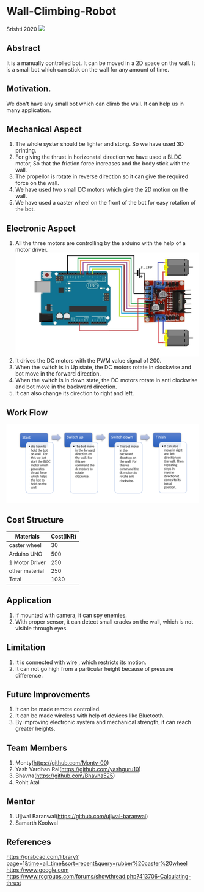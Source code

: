 # Wall-Climbing-Robot
Srishti 2020
![](https://github.com/marsiitr/Wall-Climbing-Robot/blob/de0ab5a1be7fad8a3adcaa81d91c0fda2761cd6a/Images%20and%20Videos/Images/CAD%20design.jpg)

## Abstract
It is a manually controlled bot. It can be moved in a 2D space on the wall. It is a small bot which can stick on the wall for any amount of time. 


## Motivation.
We don't have any small bot which can climb the wall. It can help us in many application.

## Mechanical Aspect
1. The whole syster should be lighter and stong. So we have used 3D printing.
2. For giving the thrust in horizonatal direction we have used a BLDC motor, So that the friction force increases and the body stick with the wall.
3. The propellor is rotate in reverse direction so it can give the required force on the wall.
4. We have used two small DC motors which give the 2D motion on the wall.
5. We have used a caster wheel on the front of the bot for easy rotation of the bot.

## Electronic Aspect
1. All the three motors are controlling by the arduino with the help of a motor driver.
![](https://github.com/marsiitr/Wall-Climbing-Robot/blob/de0ab5a1be7fad8a3adcaa81d91c0fda2761cd6a/Images%20and%20Videos/Images/Arduino%20and%20motor%20driver.jpg)
2. It drives the DC motors with the PWM value signal of 200.
3. When the switch is in Up state, the DC motors rotate in clockwise and bot move in the forward direction.
4. When the switch is in down state, the DC motors rotate in anti clockwise and bot move in the backward direction.
5. It can also change its direction to right and left.

## Work Flow
![](https://github.com/marsiitr/Wall-Climbing-Robot/blob/7cca7e3a2f63b91db35dfd7517cb78079a9fa5c0/Images%20and%20Videos/Images/Work%20flow.png)

## Cost Structure
| Materials  | Cost(INR) |
| ------------- | ------------- |
| caster wheel | 30 |
| Arduino UNO  |500 |
| 1 Motor Driver  | 250 |
| other material | 250  |
| Total | 1030 |

## Application
1. If mounted with camera, it can spy enemies.
2. With proper sensor, it can detect small cracks on the wall, which is not visible through eyes.

## Limitation
1. It is connected with wire , which restricts its motion.
2. It can not go high from a particular height because of pressure difference.

## Future Improvements
1. It can be made remote controlled.
2. It can be made wireless with help of devices like Bluetooth.
3. By improving electronic system and mechanical strength, it can reach greater heights.

## Team Members
1. Monty(https://github.com/Monty-00)
2. Yash Vardhan Rai(https://github.com/yashguru10)
3. Bhavna(https://github.com/Bhavna525)
4. Rohit Atal

## Mentor
1. Ujjwal Baranwal(https://github.com/ujjwal-baranwal)
2. Samarth Koolwal

## References
https://grabcad.com/library?page=1&time=all_time&sort=recent&query=rubber%20caster%20wheel
https://www.google.com
https://www.rcgroups.com/forums/showthread.php?413706-Calculating-thrust